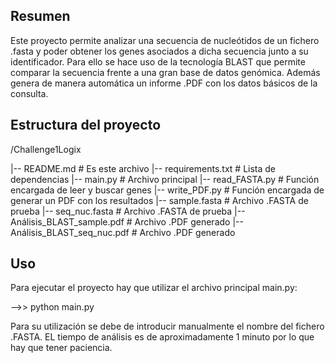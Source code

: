 ## Resumen

Este proyecto permite analizar una secuencia de nucleótidos de un fichero .fasta y poder obtener los genes asociados a dicha secuencia junto a su identificador. Para ello se hace uso de la tecnología BLAST que permite comparar la secuencia frente a una gran base de datos genómica. Además genera de manera automática un informe .PDF con los datos básicos de la consulta.


## Estructura del proyecto

/Challenge1Logix

|-- README.md                      # Es este archivo
|-- requirements.txt               # Lista de dependencias
|-- main.py                        # Archivo principal
|-- read_FASTA.py                  # Función encargada de leer y buscar genes
|-- write_PDF.py                   # Función encargada de generar un PDF con los resultados
|-- sample.fasta                   # Archivo .FASTA de prueba
|-- seq_nuc.fasta                  # Archivo .FASTA de prueba
|-- Análisis_BLAST_sample.pdf      # Archivo .PDF generado
|-- Análisis_BLAST_seq_nuc.pdf     # Archivo .PDF generado 


## Uso

Para ejecutar el proyecto hay que utilizar el archivo principal main.py:

-->>  python main.py

Para su utilización se debe de introducir manualmente el nombre del fichero .FASTA. EL tiempo de análisis es de aproximadamente 1 minuto por lo que hay que tener paciencia.